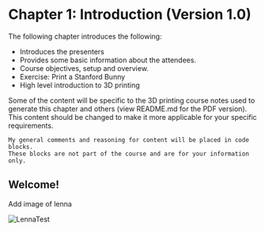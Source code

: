 # **Chapter 1: Introduction (Version 1.0)** #

The following chapter introduces the following:

* Introduces the presenters
* Provides some basic information about the attendees.
* Course objectives, setup and overview.
* Exercise: Print a Stanford Bunny
* High level introduction to 3D printing

Some of the content will be specific to the 3D printing course notes used to generate this chapter and others (view README.md for the PDF version). This content should be changed to make it more applicable for your specific requirements.

	My general comments and reasoning for content will be placed in code blocks.
	These blocks are not part of the course and are for your information only.

## Welcome! ##

Add image of lenna

![LennaTest](https://github.com/resbaz/digismith/blob/master/images/Lenna.png)






